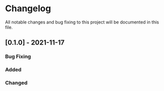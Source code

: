 # Changelog
All notable changes and bug fixing to this project will be documented in this file.

## [0.1.0] - 2021-11-17
### Bug Fixing





### Added


### Changed 
